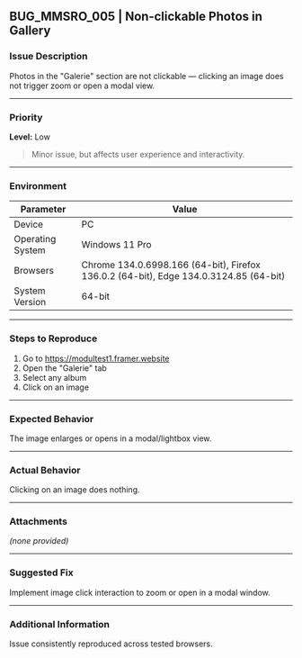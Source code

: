 ## BUG_MMSRO_005 | Non-clickable Photos in Gallery

### Issue Description

Photos in the "Galerie" section are not clickable — clicking an image does not trigger zoom or open a modal view.

---

### Priority

**Level:** Low

> Minor issue, but affects user experience and interactivity.

---

### Environment

| Parameter        | Value                                                                                 |
| ---------------- | ------------------------------------------------------------------------------------- |
| Device           | PC                                                                                    |
| Operating System | Windows 11 Pro                                                                        |
| Browsers         | Chrome 134.0.6998.166 (64-bit), Firefox 136.0.2 (64-bit), Edge 134.0.3124.85 (64-bit) |
| System Version   | 64-bit                                                                                |

---

### Steps to Reproduce

1. Go to https://modultest1.framer.website
2. Open the "Galerie" tab
3. Select any album
4. Click on an image

---

### Expected Behavior

The image enlarges or opens in a modal/lightbox view.

---

### Actual Behavior

Clicking on an image does nothing.

---

### Attachments

_(none provided)_

---

### Suggested Fix

Implement image click interaction to zoom or open in a modal window.

---

### Additional Information

Issue consistently reproduced across tested browsers.
